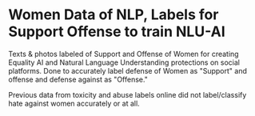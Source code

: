 # Women Data of NLP, Labels for Support Offense to train NLU-AI

Texts & photos labeled of Support and Offense of Women for creating Equality AI and Natural Language Understanding protections on social platforms. Done to accurately label defense of Women as "Support" and offense and defense against as "Offense." 

Previous data from toxicity and abuse labels online did not label/classify hate against women accurately or at all. 

